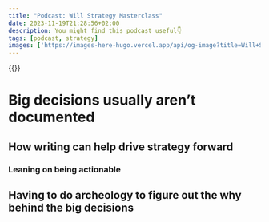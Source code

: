 ```yaml
---
title: "Podcast: Will Strategy Masterclass"
date: 2023-11-19T21:28:56+02:00
description: You might find this podcast useful👇
tags: [podcast, strategy]
images: ['https://images-here-hugo.vercel.app/api/og-image?title=Will+Strategy+Masterclass']
---
```


{{<youtube La2_IaV0icE >}}

# Big decisions usually aren’t documented

## How writing can help drive strategy forward

### Leaning on being actionable

## Having to do archeology to figure out the why behind the big decisions
